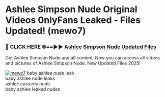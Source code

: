 # Ashlee Simpson Nude Original Videos 0nlyFans Leaked - Files Updated! (mewo7)

<h3>🔴 CLICK HERE 🌐==►► <a href="https://tinyurl.com/4mcuefdz" rel="nofollow">Ashlee Simpson Nude Updated Files</a></h3>

Get Ashlee Simpson Nude and all content. Now you can access all videos and pictures of Ashlee Simpson Nude. New Updated Files 2025!

[![mewo7](https://i.imgur.com/StAQSOY.gif)](https://tinyurl.com/4mcuefdz)
baby ashlee nude leak<br>
baby ashlee nude leaks<br>
ashlee casserly nude<br>
baby ashlee leaked nudes